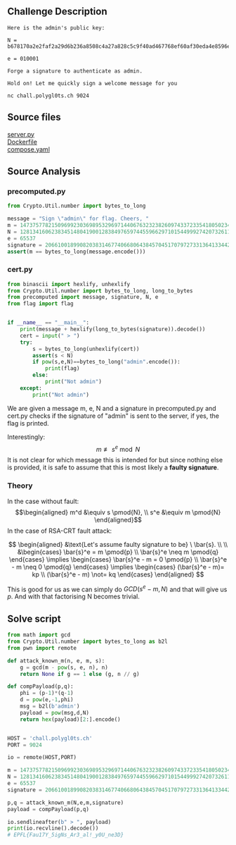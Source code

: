 ## Challenge Description

```
Here is the admin's public key:

N = b678170a2e2faf2a29d6b236a8508c4a27a828c5c9f40ad467768ef60af30eda4e8596e4cbc3919db6d104ea1155025052918fb8fb3ef78510c6ea41f5be60e26103fb0f36a71883a23027f544b08ad35fc328b184e83f8973695e339d75fe4565e90457f051ba327eb14d77d76fc60b8800e5d04d9407561dc708889ee8b001

e = 010001

Forge a signature to authenticate as admin.

Hold on! Let me quickly sign a welcome message for you

nc chall.polygl0ts.ch 9024
```

## Source files

[server.py](./server.py) \
[Dockerfile](./Dockerfile) \
[compose.yaml](./compose.yaml)


## Source Analysis

### precomputed.py

```python
from Crypto.Util.number import bytes_to_long

message = "Sign \"admin\" for flag. Cheers, "
m = 147375778215096992303698953296971440676323238260974337233541805023476001824
N = 128134160623834514804190012838497659744559662971015449992742073261127899204627514400519744946918210411041809618188694716954631963628028483173612071660003564406245581>
e = 65537
signature = 2066100189908203831467740668064384570451707972733136413344205404539358351467797272063760846108596471121604572134007316135429454288237472477734942807611858337>
assert(m == bytes_to_long(message.encode()))
```

### cert.py
```python
from binascii import hexlify, unhexlify
from Crypto.Util.number import bytes_to_long, long_to_bytes
from precomputed import message, signature, N, e
from flag import flag


if __name__ == "__main__":
    print(message + hexlify(long_to_bytes(signature)).decode())
    cert = input(" > ")
    try:
        s = bytes_to_long(unhexlify(cert))
        assert(s < N)
        if pow(s,e,N)==bytes_to_long("admin".encode()):
            print(flag)
        else:
            print("Not admin")
    except:
        print("Not admin")
```

We are given a message m, e, N and a signature in precomputed.py and cert.py checks if the signature of "admin" is sent to the server, if yes, the flag is printed.

Interestingly:
$$m \not\equiv s^e \bmod N$$
It is not clear for which message this is intended for but since nothing else is provided, it is safe to assume that this is most likely a **faulty signature**.

### Theory

In the case without fault:
$$\begin{aligned} m^d &\equiv s \pmod{N}, \\ s^e &\equiv m \pmod{N} \end{aligned}$$In the case of RSA-CRT fault attack:

$$
\begin{aligned} &\text{Let's assume faulty signature to be} \ \bar{s}. \\ \\
&\begin{cases} \bar{s}^e = m \pmod{p} \\ \bar{s}^e \neq m \pmod{q} \end{cases} \implies \begin{cases} \bar{s}^e - m = 0 \pmod{p} \\ \bar{s}^e - m \neq 0 \pmod{q} \end{cases} \implies \begin{cases} (\bar{s}^e - m)= kp \\ (\bar{s}^e - m) \not= kq \end{cases} \end{aligned}
$$

This is good for us as we can simply do $GCD(s^e - m, N)$  and that will give us $p$. And with that factorising N becomes trivial.

## Solve script

```python
from math import gcd
from Crypto.Util.number import bytes_to_long as b2l
from pwn import remote

def attack_known_m(n, e, m, s):
    g = gcd(m - pow(s, e, n), n)
    return None if g == 1 else (g, n // g)

def compPayload(p,q):
    phi = (p-1)*(q-1)
    d = pow(e,-1,phi)
    msg = b2l(b'admin')
    payload = pow(msg,d,N)
    return hex(payload)[2:].encode()


HOST = 'chall.polygl0ts.ch'
PORT = 9024

io = remote(HOST,PORT)

m = 147375778215096992303698953296971440676323238260974337233541805023476001824
N = 128134160623834514804190012838497659744559662971015449992742073261127899204627514400519744946918210411041809618188694716954631963628028483173612071660003564406245581>
e = 65537
signature = 2066100189908203831467740668064384570451707972733136413344205404539358351467797272063760846108596471121604572134007316135429454288237472477734942807611858337>

p,q = attack_known_m(N,e,m,signature)
payload = compPayload(p,q)

io.sendlineafter(b" > ", payload)
print(io.recvline().decode())
# EPFL{Fau17Y_5igNs_Ar3_al!_y0U_ne3D}
```






